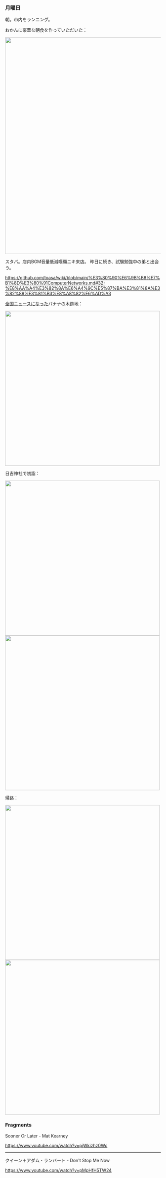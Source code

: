 ### 月曜日

朝。市内をランニング。

おかんに豪華な朝食を作っていただいた：

<img src="https://i.imgur.com/8C9gkMR.jpg" width="700">

スタバ。店内BGM音量低減嘆願ニキ来店。
昨日に続き、試験勉強中の弟と出会う。

https://github.com/toasa/wiki/blob/main/%E3%80%90%E6%9B%B8%E7%B1%8D%E3%80%91ComputerNetworks.md#32-%E8%AA%A4%E3%82%8A%E6%A4%9C%E5%87%BA%E3%81%8A%E3%82%88%E3%81%B3%E8%A8%82%E6%AD%A3

[全国ニュースになった](https://www.youtube.com/watch?v=AC-CIlc6F6E)バナナの木跡地：

<img src="https://i.imgur.com/4mlUGph.jpg" width="500">

日吉神社で初詣：

<img src="https://i.imgur.com/D9AhXNj.jpg" width="500">

<img src="https://i.imgur.com/C0WHdSU.jpg" width="500">

帰路：

<img src="https://i.imgur.com/mtqFZSa.jpg" width="500">

<img src="https://i.imgur.com/sQJRQWg.jpg" width="500">

### Fragments

Sooner Or Later - Mat Kearney

https://www.youtube.com/watch?v=pjWkizhz0Wc

---

クイーン＋アダム・ランバート - Don't Stop Me Now

https://www.youtube.com/watch?v=pMpHfH5TW24